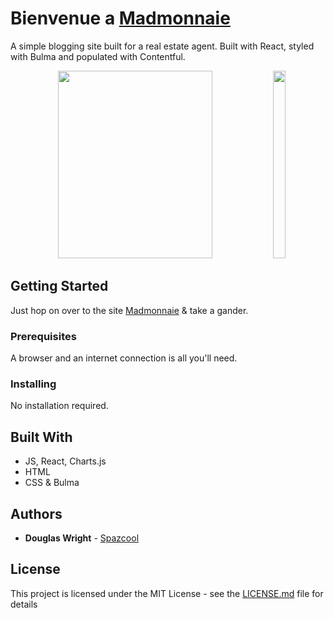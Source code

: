 # Bienvenue a [Madmonnaie](http://madmonnaie.fr/)

A simple blogging site built for a real estate agent. Built with React, styled with Bulma and populated with Contentful.

<p align="center">
   <img width="70%" height="300vh" src="/src/Imgs/desktop.gif">
   <img width="20%" height="300vh" src="/src/Imgs/mobile.gif">
</p>

## Getting Started

Just hop on over to the site [Madmonnaie](http://madmonnaie.fr/) & take a gander.

### Prerequisites

A browser and an internet connection is all you'll need.

### Installing

No installation required.

## Built With

* JS, React, Charts.js
* HTML
* CSS & Bulma

## Authors

* **Douglas Wright** - [Spazcool](https://github.com/Spazcool)

## License

This project is licensed under the MIT License - see the [LICENSE.md](LICENSE.md) file for details